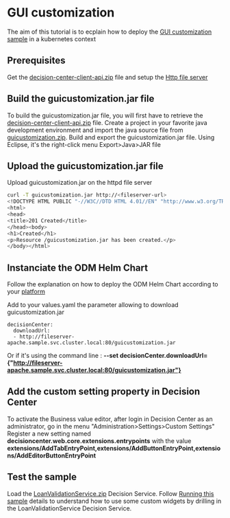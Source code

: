 # GUI customization

The aim of this tutorial is to ecplain how to deploy the [GUI customization sample](https://www.ibm.com/docs/en/odm/9.0.0?topic=center-gui-customization) in a kubernetes context

## Prerequisites

Get the  [decision-center-client-api.zip](../README.md#build-the-java-samples) file and setup the [Http file server](../README.md#setup-an-httpd-file-server)

## Build the guicustomization.jar file

To build the guicustomization.jar file, you will first have to retrieve the [decision-center-client-api.zip](../README.md#build-the-java-samples) file.
Create a project in your favorite java development environment and import the java source file from [guicustomization.zip](./guicustomization.zip).
Build and export the guicustomization.jar file.
Using Eclipse, it's the right-click menu Export>Java>JAR file

## Upload the guicustomization.jar file

Upload guicustomization.jar on the httpd file server

```bash
curl -T guicustomization.jar http://<fileserver-url>
<!DOCTYPE HTML PUBLIC "-//W3C//DTD HTML 4.01//EN" "http://www.w3.org/TR/html4/strict.dtd">
<html>
<head>
<title>201 Created</title>
</head><body>
<h1>Created</h1>
<p>Resource /guicustomization.jar has been created.</p>
</body></html>
```

## Instanciate the ODM Helm Chart

Follow the explanation on how to deploy the ODM Helm Chart according to your [platform](https://github.com/DecisionsDev/odm-docker-kubernetes/tree/master/platform)

Add to your values.yaml the parameter allowing to download guicustomization.jar

```
decisionCenter:
  downloadUrl:
  - http://fileserver-apache.sample.svc.cluster.local:80/guicustomization.jar
```

Or if it's using the command line : **--set decisionCenter.downloadUrl={"http://fileserver-apache.sample.svc.cluster.local:80/guicustomization.jar"}**

## Add the custom setting property in Decision Center

To activate the Business value editor, after login in Decision Center as an administrator, go in the menu "Administration>Settings>Custom Settings"
Register a new setting named **decisioncenter.web.core.extensions.entrypoints** with the value **extensions/AddTabEntryPoint,extensions/AddButtonEntryPoint,extensions/AddEditorButtonEntryPoint**

## Test the sample

Load the [LoanValidationService.zip](./LoanValidationService.zip) Decision Service.
Follow [Running this sample](https://www.ibm.com/docs/en/odm/9.0.0?topic=customization-gui-sample-details#descriptiveTopic1297785707571__rssamples.uss_rs_smp_tsauthoring.1028561__title__1) details to understand how to use some custom widgets by drilling in the LoanValidationService Decision Service.


